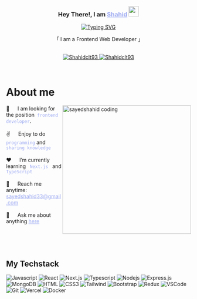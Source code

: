 

<!-- Intro  -->
<h3 align="center">
   Hey There!, I am
                <b><a target="_blank" href="shahidaydrose-porfolio.vercel.app" style="color:#9DAAF2">Shahid</a>  <img src="https://media.giphy.com/media/hvRJCLFzcasrR4ia7z/giphy.gif" width="28">
</b>
</h3>
<p align="center">
  <a href="https://github.com/Shahidclt93"><a href="https://git.io/typing-svg"><img src="https://readme-typing-svg.herokuapp.com?font=Poppins&weight=600&pause=1000&color=9DAAF2&center=true&vCenter=true&random=false&width=435&height=52&lines=React.js+developer;Tech+Enthusiast;Learning+new+Skills" alt="Typing SVG" /></a></a>
</p>
<p align="center">     
    「 I am a Frontend Web Developer 」
    <br>
    <br>

</p>

<p align="center">
 <a href="https://shahidaydrose-porfolio.vercel.app/" target="blank">
  <img src="https://img.shields.io/badge/Website-DC143C?style=for-the-badge&logo=medium&logoColor=white&bgColor=" alt="Shahidclt93" />
 </a>
 <a href="https://www.linkedin.com/in/sayed-shahid-5819632b4" target="_blank">
  <img src="https://img.shields.io/badge/LinkedIn-0077B5?style=for-the-badge&logo=linkedin&logoColor=white" alt="Shahidclt93"/>
 </a>

</p>
<br />

<!-- About Section -->

# About me

<p>
 <img align="right" width="350" src="./assets/animation.gif" alt="sayedshahid coding" />
👯 &emsp; I am looking for the position<code style="color:#9DAAF2"> frontend developer</code>.<br/><br/>
✌️ &emsp; Enjoy to do <code style="color:#9DAAF2">programming</code> and <code style="color:#9DAAF2">sharing knowledge</code> <br/><br/>
❤️ &emsp; I’m currently learning <code style="color:#9DAAF2"> Next.js </code> and <code style="color:#9DAAF2">TypeScript</code><br/><br/>
📧 &emsp; Reach me anytime:<a style="color:#9DAAF2" href="mailto=sayedshahid33@gmail.com"> sayedshahid33@gmail.com</a><br/><br/>
💬 &emsp; Ask me about anything <a style="color:#9DAAF2" href="https://github.com/Shahidclt93/Shahidclt93/issues">here</a>

</p>

<br/>
<br/>
<br/>

## My Techstack

![Javascript](https://img.shields.io/badge/Javascript-09131B?style=for-the-badge&logo=javascript)
![React](https://img.shields.io/badge/-React-09131B?style=for-the-badge&logo=react&logoColor=61DBFB)
![Next.js](https://img.shields.io/badge/next.js-09131B?style=for-the-badge&logo=nextdotjs&logoColor=white)
![Typescript](https://img.shields.io/badge/Typescript-09131B?style=for-the-badge&logo=typescript)
![Nodejs](https://img.shields.io/badge/Nodejs-09131B?style=for-the-badge&logo=node.js&logoColor=3C873A)
![Express.js](https://img.shields.io/badge/Express.js-09131B?style=for-the-badge&logo=express&logoColor=white)
![MongoDB](https://img.shields.io/badge/MongoDB-09131B?style=for-the-badge&logo=mongodb)
![HTML](https://img.shields.io/badge/HTML5-09131B?style=for-the-badge&logo=html5)
![CSS3](https://img.shields.io/badge/CSS3-09131B?style=for-the-badge&logo=css3&logoColor=1572B6)
![Tailwind](https://img.shields.io/badge/Tailwind_CSS-09131B?style=for-the-badge&logo=tailwindcss&)
![Bootstrap](https://img.shields.io/badge/Bootstrap-09131B?style=for-the-badge&logo=bootstrap)
![Redux](https://img.shields.io/badge/Redux-09131B?style=for-the-badge&logo=redux&logoColor=764ABC)
![VSCode](https://img.shields.io/badge/Visual_Studio-09131B?style=for-the-badge&logo=visual%20studio&logoColor=005BA4)
![Git](https://img.shields.io/badge/Git-09131B?style=for-the-badge&logo=git)
![Vercel](https://img.shields.io/badge/Vercel-09131B?style=for-the-badge&logo=Vercel&logoColor=white)
![Docker](https://img.shields.io/badge/Docker-09131B?style=for-the-badge&logo=Docker&logoColor=119AD4)

<br/>



